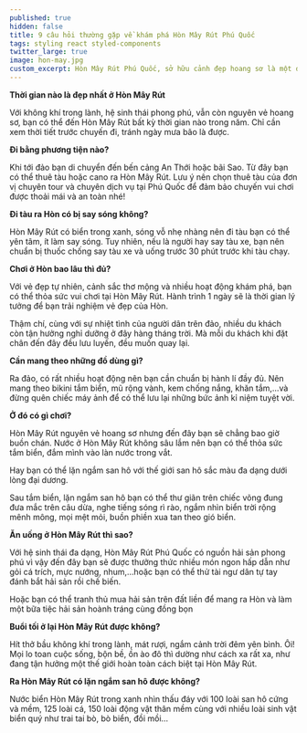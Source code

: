 ```yaml
---
published: true
hidden: false
title: 9 câu hỏi thường gặp về khám phá Hòn Mây Rút Phú Quốc
tags: styling react styled-components
twitter_large: true
image: hon-may.jpg
custom_excerpt: Hòn Mây Rút Phú Quốc, sở hữu cảnh đẹp hoang sơ là một địa điểm du lịch Phú Quốc mới lạ thu hút du khách gần xa. Dưới đây là những giải đáp của 9 câu hỏi thường gặp về Hòn Mây Rút Phú Quốc mà các bạn trẻ đang tìm kiếm hiện nay..
---
```


**Thời gian nào là đẹp nhất ở Hòn Mây Rút**

Với không khí trong lành, hệ sinh thái phong phú, vẫn còn nguyên vẻ hoang sơ, bạn có thể đến Hòn Mây Rút bất kỳ thời gian nào trong năm. Chỉ cần xem thời tiết trước chuyến đi, tránh ngày mưa bão là được.

**Đi bằng phương tiện nào?**

Khi tới đảo bạn di chuyển đến bến cảng An Thới hoặc bãi Sao. Từ đây bạn có thể thuê tàu hoặc cano ra Hòn Mây Rút. Lưu ý nên chọn thuê tàu của đơn vị chuyên tour và chuyên dịch vụ tại Phú Quốc để đảm bảo chuyến vui chơi được thoải mái và an toàn nhé!

**Đi tàu ra Hòn có bị say sóng không?**

Hòn Mây Rút có biển trong xanh, sóng vỗ nhẹ nhàng nên đi tàu bạn có thể yên tâm, ít làm say sóng. Tuy nhiên, nếu là người hay say tàu xe, bạn nên chuẩn bị thuốc chống say tàu xe và uống trước 30 phút trước khi tàu chạy.

**Chơi ở Hòn bao lâu thì đủ?**

Với vẻ đẹp tự nhiên, cảnh sắc thơ mộng và nhiều hoạt động khám phá, bạn có thể thỏa sức vui chơi tại Hòn Mây Rút. Hành trình 1 ngày sẽ là thời gian lý tưởng để bạn trải nghiệm vẻ đẹp của Hòn.

Thậm chí, cùng với sự nhiệt tình của người dân trên đảo, nhiều du khách còn tận hưởng nghỉ dưỡng ở đây hàng tháng trời. Mà mỗi du khách khi đặt chân đến đây đều lưu luyến, đều muốn quay lại.

**Cần mang theo những đồ dùng gì?**

Ra đảo, có rất nhiều hoạt động nên bạn cần chuẩn bị hành lí đầy đủ. Nên mang theo bikini tắm biển, mũ rộng vành, kem chống nắng, khăn tắm,…và đừng quên chiếc máy ảnh để có thể lưu lại những bức ảnh kỉ niệm tuyệt vời.

**Ở đó có gì chơi?**

Hòn Mây Rút nguyên vẻ hoang sơ nhưng đến đây bạn sẽ chẳng bao giờ buồn chán. Nước ở Hòn Mây Rút không sâu lắm nên bạn có thể thỏa sức tắm biển, đắm mình vào làn nước trong vắt.

Hay bạn có thể lặn ngắm san hô với thế giới san hô sắc màu đa dạng dưới lòng đại dương.

Sau tắm biển, lặn ngắm san hô bạn có thể thư giãn trên chiếc võng đung đưa mắc trên câu dừa, nghe tiếng sóng rì rào, ngắm nhìn biển trời rộng mênh mông, mọi mệt mỏi, buồn phiền xua tan theo gió biển.

**Ăn uống ở Hòn Mây Rút thì sao?**

Với hệ sinh thái đa dạng, Hòn Mây Rút Phú Quốc có nguồn hải sản phong phú vì vậy đến đây bạn sẽ được thưởng thức nhiều món ngon hấp dẫn như gỏi cá trích, mực nướng, nhum,…hoặc bạn có thể thử tài ngư dân tự tay đánh bắt hải sản rồi chế biến.

Hoặc bạn có thể tranh thủ mua hải sản trên đất liền để mang ra Hòn và làm một bữa tiệc hải sản hoành tráng cùng đồng bọn

**Buổi tối ở lại Hòn Mây Rút được không?**

Hít thở bầu không khí trong lành, mát rượi, ngắm cảnh trời đêm yên bình. Ôi! Mọi lo toan cuộc sống, bộn bề, ồn ào đô thì dường như cách xa rất xa, như đang tận hưởng một thế giới hoàn toàn cách biệt tại Hòn Mây Rút.

**Ra Hòn Mây Rút có lặn ngắm san hô được không?**

Nước biển Hòn Mây Rút trong xanh nhìn thấu đáy với 100 loài san hô cứng và mềm, 125 loài cá, 150 loài động vật thân mềm cùng với nhiều loài sinh vật biển quý như trai tai bò, bò biển, đồi mồi…